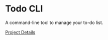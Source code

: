 # Todo CLI
A command-line tool to manage your to-do list.

[Project Details](https://git.uwaterloo.ca/team-111/todo-cli/-/wikis/home)
